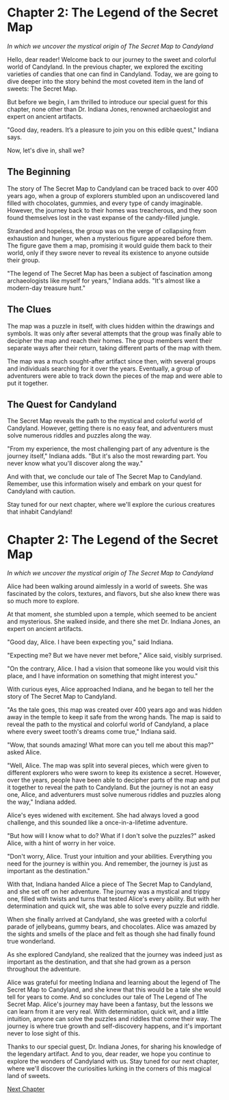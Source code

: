 # Chapter 2: The Legend of the Secret Map

*In which we uncover the mystical origin of The Secret Map to Candyland*

Hello, dear reader! Welcome back to our journey to the sweet and colorful world of Candyland. In the previous chapter, we explored the exciting varieties of candies that one can find in Candyland. Today, we are going to dive deeper into the story behind the most coveted item in the land of sweets: The Secret Map.

But before we begin, I am thrilled to introduce our special guest for this chapter, none other than Dr. Indiana Jones, renowned archaeologist and expert on ancient artifacts.

"Good day, readers. It’s a pleasure to join you on this edible quest," Indiana says.

Now, let's dive in, shall we? 

## The Beginning

The story of The Secret Map to Candyland can be traced back to over 400 years ago, when a group of explorers stumbled upon an undiscovered land filled with chocolates, gummies, and every type of candy imaginable. However, the journey back to their homes was treacherous, and they soon found themselves lost in the vast expanse of the candy-filled jungle.

Stranded and hopeless, the group was on the verge of collapsing from exhaustion and hunger, when a mysterious figure appeared before them. The figure gave them a map, promising it would guide them back to their world, only if they swore never to reveal its existence to anyone outside their group.

"The legend of The Secret Map has been a subject of fascination among archaeologists like myself for years," Indiana adds. "It's almost like a modern-day treasure hunt."

## The Clues

The map was a puzzle in itself, with clues hidden within the drawings and symbols. It was only after several attempts that the group was finally able to decipher the map and reach their homes. The group members went their separate ways after their return, taking different parts of the map with them.

The map was a much sought-after artifact since then, with several groups and individuals searching for it over the years. Eventually, a group of adventurers were able to track down the pieces of the map and were able to put it together.

## The Quest for Candyland

The Secret Map reveals the path to the mystical and colorful world of Candyland. However, getting there is no easy feat, and adventurers must solve numerous riddles and puzzles along the way.

"From my experience, the most challenging part of any adventure is the journey itself," Indiana adds. "But it's also the most rewarding part. You never know what you'll discover along the way."

And with that, we conclude our tale of The Secret Map to Candyland. Remember, use this information wisely and embark on your quest for Candyland with caution.

Stay tuned for our next chapter, where we'll explore the curious creatures that inhabit Candyland!
# Chapter 2: The Legend of the Secret Map

*In which we uncover the mystical origin of The Secret Map to Candyland*

Alice had been walking around aimlessly in a world of sweets. She was fascinated by the colors, textures, and flavors, but she also knew there was so much more to explore.

At that moment, she stumbled upon a temple, which seemed to be ancient and mysterious. She walked inside, and there she met Dr. Indiana Jones, an expert on ancient artifacts.

"Good day, Alice. I have been expecting you," said Indiana.

"Expecting me? But we have never met before," Alice said, visibly surprised.

"On the contrary, Alice. I had a vision that someone like you would visit this place, and I have information on something that might interest you."

With curious eyes, Alice approached Indiana, and he began to tell her the story of The Secret Map to Candyland.

"As the tale goes, this map was created over 400 years ago and was hidden away in the temple to keep it safe from the wrong hands. The map is said to reveal the path to the mystical and colorful world of Candyland, a place where every sweet tooth's dreams come true," Indiana said.

"Wow, that sounds amazing! What more can you tell me about this map?" asked Alice.

"Well, Alice. The map was split into several pieces, which were given to different explorers who were sworn to keep its existence a secret. However, over the years, people have been able to decipher parts of the map and put it together to reveal the path to Candyland. But the journey is not an easy one, Alice, and adventurers must solve numerous riddles and puzzles along the way," Indiana added.

Alice's eyes widened with excitement. She had always loved a good challenge, and this sounded like a once-in-a-lifetime adventure.

"But how will I know what to do? What if I don't solve the puzzles?" asked Alice, with a hint of worry in her voice.

"Don't worry, Alice. Trust your intuition and your abilities. Everything you need for the journey is within you. And remember, the journey is just as important as the destination."

With that, Indiana handed Alice a piece of The Secret Map to Candyland, and she set off on her adventure. The journey was a mystical and trippy one, filled with twists and turns that tested Alice's every ability. But with her determination and quick wit, she was able to solve every puzzle and riddle.

When she finally arrived at Candyland, she was greeted with a colorful parade of jellybeans, gummy bears, and chocolates. Alice was amazed by the sights and smells of the place and felt as though she had finally found true wonderland.

As she explored Candyland, she realized that the journey was indeed just as important as the destination, and that she had grown as a person throughout the adventure.

Alice was grateful for meeting Indiana and learning about the legend of The Secret Map to Candyland, and she knew that this would be a tale she would tell for years to come.
And so concludes our tale of The Legend of The Secret Map. Alice's journey may have been a fantasy, but the lessons we can learn from it are very real. With determination, quick wit, and a little intuition, anyone can solve the puzzles and riddles that come their way. The journey is where true growth and self-discovery happens, and it's important never to lose sight of this.

Thanks to our special guest, Dr. Indiana Jones, for sharing his knowledge of the legendary artifact. And to you, dear reader, we hope you continue to explore the wonders of Candyland with us. Stay tuned for our next chapter, where we'll discover the curiosities lurking in the corners of this magical land of sweets.


[Next Chapter](03_Chapter03.md)